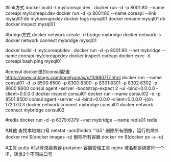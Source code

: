 #link方式
docker build -t my/coreapi:dev .
docker run -d -p 8001:80 --name coreapi my/coreapi:dev
docker run -d -p 8001:80 --name coreapi --link mysql01:db my/userapi:dev
docker logs mysql01
docker rename mysql01 db
docker inspect mysql01

#bridge方式
docker network create -d bridge mybridge
docker network ls
docker network connect mybridge mysql01

docker build -t my/coreapi:dev .
docker run -d -p 8001:80 --net mybridge --name coreapi my/coreapi:dev
docker inspect coreapi
docker exec -it coreapi bash
ping mysql01

#consul
docker里的consul配置 https://www.cnblogs.com/lonelyxmas/p/10880717.html
docker run --name consul01 -d -p 8500:8500 -p 8300:8300 -p 8301:8301 -p 8302:8302 -p 8600:8600 consul agent -server -bootstrap-expect 2 -ui -bind=0.0.0.0 -client=0.0.0.0
docker inspect consul01
docker run --name consul02 -d -p 8501:8500 consul agent -server -ui -bind=0.0.0.0 -client=0.0.0.0 -join 172.17.0.3
docker network connect mybridge consul01
docker network connect mybridge consul02

#redis
docker run -d -p 6379:6379 --net mybridge --name redis01 redis

#其他
查找本地端口号 netstat -aon|findstr "135"
删除所有图像，运行的除外 docker rmi $(docker images -q)
删除所有容器 docker rm $(docker ps -a -q)

#工具
putty 可以登录服务器
protainer 容器管理工具
nginx 域名都是绑定同一个IP，转发2个不同端口号

